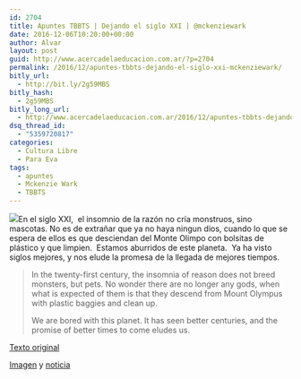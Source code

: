 ```yaml
---
id: 2704
title: Apuntes TBBTS | Dejando el siglo XXI | @mckenziewark 
date: 2016-12-06T10:20:00+00:00
author: Alvar
layout: post
guid: http://www.acercadelaeducacion.com.ar/?p=2704
permalink: /2016/12/apuntes-tbbts-dejando-el-siglo-xxi-mckenziewark/
bitly_url:
  - http://bit.ly/2g59MBS
bitly_hash:
  - 2g59MBS
bitly_long_url:
  - http://www.acercadelaeducacion.com.ar/2016/12/apuntes-tbbts-dejando-el-siglo-xxi-mckenziewark/
dsq_thread_id:
  - "5359720817"
categories:
  - Cultura Libre
  - Para Eva
tags:
  - apuntes
  - Mckenzie Wark
  - TBBTS
---
```

<img src="http://i0.wp.com/www.acercadelaeducacion.com.ar/wp-content/uploads/2016/12/wp-1480989185150.jpg?w=528" class="wp-image-2703 alignnone size-full">En el siglo XXI, &nbsp;el insomnio de la razón no cría monstruos, sino mascotas. No es de extrañar que ya no haya ningun dios, cuando lo que se espera de ellos es que desciendan del Monte Olimpo con bolsitas de plástico y que limpien.&nbsp;
Estamos aburridos de este planeta. &nbsp;Ya ha visto siglos mejores, y nos elude la promesa de la llegada de mejores tiempos.&nbsp;
<blockquote>In the twenty-first century, the insomnia of reason does not breed monsters, but pets. No wonder there are no longer any gods, when what is expected of them is that they descend from Mount Olympus with plastic baggies and clean up.&nbsp;

We are bored with this planet. It has seen better centuries, and the promise of better times to come eludes us.&nbsp;</blockquote>
<a href="https://www.versobooks.com/books/1869-the-beach-beneath-the-street">Texto original</a>

<a href="http://sickoftheradio.com/wp-content/uploads/2013/05/PAUL-MCCARTHY-ARTIST-poop-sculpture.jpg">Imagen</a>&nbsp;y&nbsp;<a href="https://www.theguardian.com/world/2008/aug/12/3">noticia</a>